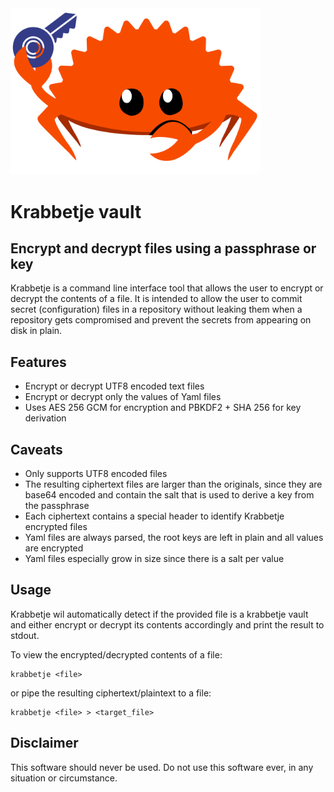 <img src="https://raw.githubusercontent.com/marlonbaeten/krabbetje/main/krabbetje.svg" width="400" alt="Krabbetje logo" />

# Krabbetje vault

## Encrypt and decrypt files using a passphrase or key

Krabbetje is a command line interface tool that allows the user to
encrypt or decrypt the contents of a file. It is intended to allow the user to
commit secret (configuration) files in a repository without leaking them
when a repository gets compromised and prevent the secrets from appearing
on disk in plain.

## Features

- Encrypt or decrypt UTF8 encoded text files
- Encrypt or decrypt only the values of Yaml files
- Uses AES 256 GCM for encryption and PBKDF2 + SHA 256 for key derivation

## Caveats

- Only supports UTF8 encoded files
- The resulting ciphertext files are larger than the originals, since they
are base64 encoded and contain the salt that is used to derive a key from the
passphrase
- Each ciphertext contains a special header to identify Krabbetje encrypted
files
- Yaml files are always parsed, the root keys are left in plain and all values
are encrypted
- Yaml files especially grow in size since there is a salt per value

## Usage

Krabbetje wil automatically detect if the provided file is a krabbetje vault
and either encrypt or decrypt its contents accordingly and print the result to
stdout.

To view the encrypted/decrypted contents of a file:

```
krabbetje <file>
```

or pipe the resulting ciphertext/plaintext to a file:

```
krabbetje <file> > <target_file>
```

## Disclaimer

This software should never be used. Do not use this software ever, in any
situation or circumstance.
